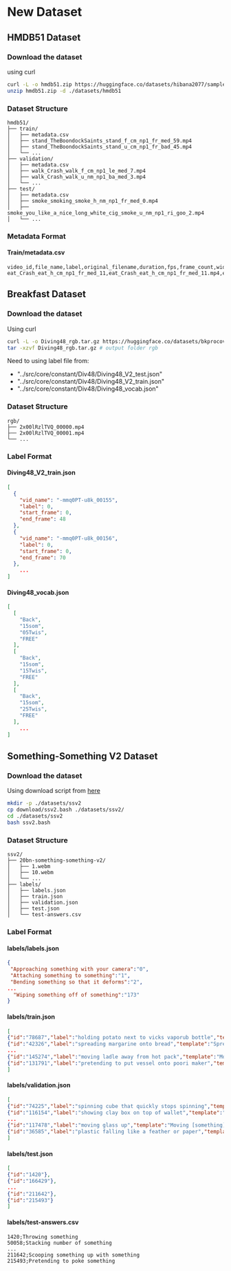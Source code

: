 # New Dataset

## HMDB51 Dataset

### Download the dataset

using curl

```bash
curl -L -o hmdb51.zip https://huggingface.co/datasets/hibana2077/sample-action-reg-data/resolve/main/hmdb51.zip?download=true
unzip hmdb51.zip -d ./datasets/hmdb51
```

### Dataset Structure

```
hmdb51/
├── train/
│   ├── metadata.csv
│   ├── stand_TheBoondockSaints_stand_f_cm_np1_fr_med_59.mp4
│   ├── stand_TheBoondockSaints_stand_u_cm_np1_fr_bad_45.mp4
│   └── ...
├── validation/
│   ├── metadata.csv
│   ├── walk_Crash_walk_f_cm_np1_le_med_7.mp4
│   ├── walk_Crash_walk_u_nm_np1_ba_med_3.mp4
│   └── ...
├── test/
│   ├── metadata.csv
│   ├── smoke_smoking_smoke_h_nm_np1_fr_med_0.mp4
│   ├── smoke_you_like_a_nice_long_white_cig_smoke_u_nm_np1_ri_goo_2.mp4
│   └── ...
```

### Metadata Format

#### Train/metadata.csv

```
video_id,file_name,label,original_filename,duration,fps,frame_count,width,height,resolution,file_size_original,file_size_mp4,split
eat_Crash_eat_h_cm_np1_fr_med_11,eat_Crash_eat_h_cm_np1_fr_med_11.mp4,eat,Crash_eat_h_cm_np1_fr_med_11.avi,2.6333333333333333,30.0,79,560,240,560x240,266752,167596,train
```

## Breakfast Dataset

### Download the dataset

Using curl

```bash
curl -L -o Diving48_rgb.tar.gz https://huggingface.co/datasets/bkprocovid19/diving48/resolve/main/Diving48_rgb.tar.gz?download=true
tar -xzvf Diving48_rgb.tar.gz # output folder rgb
```

Need to using label file from:

- "../src/core/constant/Div48/Diving48_V2_test.json"
- "../src/core/constant/Div48/Diving48_V2_train.json"
- "../src/core/constant/Div48/Diving48_vocab.json"

### Dataset Structure

```
rgb/
├── 2x00lRzlTVQ_00000.mp4
├── 2x00lRzlTVQ_00001.mp4
└── ...
```

### Label Format

#### Diving48_V2_train.json

```json
[
  {
    "vid_name": "-mmq0PT-u8k_00155",
    "label": 0,
    "start_frame": 0,
    "end_frame": 48
  },
  {
    "vid_name": "-mmq0PT-u8k_00156",
    "label": 0,
    "start_frame": 0,
    "end_frame": 70
  },
    ...
]
```

#### Diving48_vocab.json

```json
[
  [
    "Back", 
    "15som", 
    "05Twis", 
    "FREE"
  ], 
  [
    "Back", 
    "15som", 
    "15Twis", 
    "FREE"
  ], 
  [
    "Back", 
    "15som", 
    "25Twis", 
    "FREE"
  ],
    ...
]
```

## Something-Something V2 Dataset

### Download the dataset

Using download script from [here](../datasets/ssv2.bash)

```bash
mkdir -p ./datasets/ssv2
cp download/ssv2.bash ./datasets/ssv2/
cd ./datasets/ssv2
bash ssv2.bash
```

### Dataset Structure

```
ssv2/
├── 20bn-something-something-v2/
│   ├── 1.webm
│   ├── 10.webm
│   └── ...
├── labels/
│   ├── labels.json
│   ├── train.json
│   ├── validation.json
│   ├── test.json
│   └── test-answers.csv
```

### Label Format

#### labels/labels.json

```json
{
 "Approaching something with your camera":"0",
 "Attaching something to something":"1",
 "Bending something so that it deforms":"2",
...
  "Wiping something off of something":"173"
}
```

#### labels/train.json

```json
[
{"id":"78687","label":"holding potato next to vicks vaporub bottle","template":"Holding [something] next to [something]","placeholders":["potato","vicks vaporub bottle"]},
{"id":"42326","label":"spreading margarine onto bread","template":"Spreading [something] onto [something]","placeholders":["margarine","bread"]},
...
{"id":"145274","label":"moving ladle away from hot pack","template":"Moving [something] away from [something]","placeholders":["ladle","hot pack"]},
{"id":"131791","label":"pretending to put vessel onto poori maker","template":"Pretending to put [something] onto [something]","placeholders":["vessel","poori maker"]}
]
```

#### labels/validation.json

```json
[
{"id":"74225","label":"spinning cube that quickly stops spinning","template":"Spinning [something] that quickly stops spinning","placeholders":["cube"]},
{"id":"116154","label":"showing clay box on top of wallet","template":"Showing [something] on top of [something]","placeholders":["clay box","wallet"]},
...
{"id":"117478","label":"moving glass up","template":"Moving [something] up","placeholders":["glass"]},
{"id":"36585","label":"plastic falling like a feather or paper","template":"[Something] falling like a feather or paper","placeholders":["plastic"]}
]
```

#### labels/test.json

```json
[
{"id":"1420"},
{"id":"166429"},
...
{"id":"211642"},
{"id":"215493"}
]
```

#### labels/test-answers.csv

```csv
1420;Throwing something
50058;Stacking number of something
...
211642;Scooping something up with something
215493;Pretending to poke something
```
